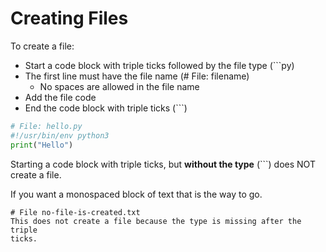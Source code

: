 # Creating Files

To create a file:

- Start a code block with triple ticks followed by the file type (```py)
- The first line must have the file name (# File: filename)
  - No spaces are allowed in the file name
- Add the file code
- End the code block with triple ticks (```)

```py
# File: hello.py
#!/usr/bin/env python3
print("Hello")
```

Starting a code block with triple ticks, but **without the type** (```)
does NOT create a file.

If you want a monospaced block of text that is the way to go.

```
# File no-file-is-created.txt
This does not create a file because the type is missing after the triple
ticks.
```
